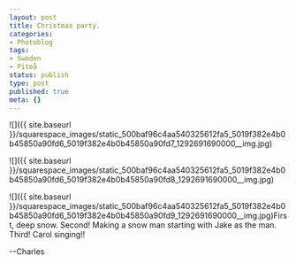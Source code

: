 ```yaml
---
layout: post
title: Christmas party.
categories:
- Photoblog
tags:
- Sweden
- Piteå
status: publish
type: post
published: true
meta: {}
---
```


![]({{ site.baseurl }}/squarespace_images/static_500baf96c4aa540325612fa5_5019f382e4b0b45850a90fd6_5019f382e4b0b45850a90fd7_1292691690000__img.jpg)
  

  
   
![]({{ site.baseurl }}/squarespace_images/static_500baf96c4aa540325612fa5_5019f382e4b0b45850a90fd6_5019f382e4b0b45850a90fd8_1292691690000__img.jpg)
  

  
   
![]({{ site.baseurl }}/squarespace_images/static_500baf96c4aa540325612fa5_5019f382e4b0b45850a90fd6_5019f382e4b0b45850a90fd9_1292691690000__img.jpg)First, deep snow. Second! Making a snow man starting with Jake as the man. Third! Carol singing!!


--Charles
